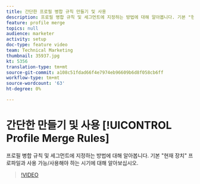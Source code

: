 ```yaml
---
title: 간단한 프로필 병합 규칙 만들기 및 사용
description: 프로필 병합 규칙 및 세그먼트에 지정하는 방법에 대해 알아봅니다. 기본 "현재 장치" 프로파일과 사용 가능/사용해야 하는 시기에 대해 알아보십시오.
feature: profile merge
topics: null
audience: marketer
activity: setup
doc-type: feature video
team: Technical Marketing
thumbnail: 35937.jpg
kt: 5356
translation-type: tm+mt
source-git-commit: a108c51fdad66f4e7974eb96609b6d8f058cb6ff
workflow-type: tm+mt
source-wordcount: '63'
ht-degree: 0%

---
```



# 간단한 만들기 및 사용 [!UICONTROL Profile Merge Rules]

프로필 병합 규칙 및 세그먼트에 지정하는 방법에 대해 알아봅니다. 기본 &quot;현재 장치&quot; 프로파일과 사용 가능/사용해야 하는 시기에 대해 알아보십시오.

>[!VIDEO](https://video.tv.adobe.com/v/35937/?quality=12&learn=on)
